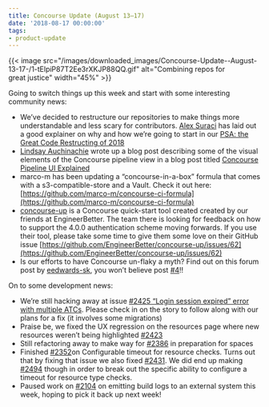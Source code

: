 ```yaml
---
title: Concourse Update (August 13–17)
date: '2018-08-17 00:00:00'
tags:
- product-update
---
```


{{< image src="/images/downloaded_images/Concourse-Update--August-13-17-/1-tElpiP87T2Ee3rXKJP88QQ.gif" alt="Combining repos for great justice" width="45%" >}}

Going to switch things up this week and start with some interesting community news:

- We’ve decided to restructure our repositories to make things more understandable and less scary for contributors. [Alex Suraci](https://medium.com/u/263a63b2f209) has laid out a good explainer on why and how we’re going to start in our [PSA: the Great Code Restructing of 2018](https://discuss.concourse-ci.org/t/psa-the-great-code-restructing-of-2018/543)
- [Lindsay Auchinachie](https://medium.com/u/84b937bda3b6) wrote up a blog post describing some of the visual elements of the Concourse pipeline view in a blog post titled [Concourse Pipeline UI Explained](https://medium.com/concourse-ci/concourse-pipeline-ui-explained-87dfeea83553)
- marco-m has been updating a “concourse-in-a-box” formula that comes with a s3-compatible-store and a Vault. Check it out here: [https://github.com/marco-m/concourse-ci-formula](https://github.com/marco-m/concourse-ci-formula)
- [concourse-up](https://github.com/EngineerBetter/concourse-up) is a Concourse quick-start tool created created by our friends at EngineerBetter. The team there is looking for feedback on how to support the 4.0.0 authentication scheme moving forwards. If you use their tool, please take some time to give them some love on their GitHub issue [https://github.com/EngineerBetter/concourse-up/issues/62](https://github.com/EngineerBetter/concourse-up/issues/62)
- Is our efforts to have Concourse un-flaky a myth? Find out on this forum post by [eedwards-sk](https://discuss.concourse-ci.org/u/eedwards-sk), you won’t believe post [#4](https://discuss.concourse-ci.org/t/is-concourses-aim-to-eliminate-snowflaking-just-a-myth/444/4?u=jama)!!

On to some development news:

- We’re still hacking away at issue [#2425 “Login session expired” error with multiple ATCs](https://github.com/concourse/concourse/issues/2425). Please check in on the story to follow along with our plans for a fix (it involves some migrations)
- Praise be, we fixed the UX regression on the resources page where new resources weren’t being highlighted [#2423](https://github.com/concourse/concourse/issues/2423)
- Still refactoring away to make way for [#2386](https://github.com/concourse/concourse/issues/2386) in preparation for spaces
- Finished [#2352](https://github.com/concourse/concourse/issues/2352)on Configurable timeout for resource checks. Turns out that by fixing that issue we also fixed [#2431](https://github.com/concourse/concourse/issues/2431). We did end up making [#2494](https://github.com/concourse/concourse/issues/2494) though in order to break out the specific ability to configure a timeout for resource type checks.
- Paused work on [#2104](https://github.com/concourse/concourse/issues/2104) on emitting build logs to an external system this week, hoping to pick it back up next week!
